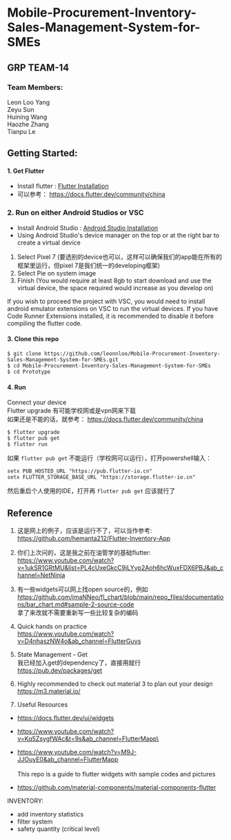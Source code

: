 # Mobile-Procurement-Inventory-Sales-Management-System-for-SMEs

## GRP TEAM-14

### Team Members:
Leon Loo Yang\
Zeyu Sun\
Huining Wang\
Haozhe Zhang\
Tianpu Le

## Getting Started:
#### 1. Get Flutter
* Install flutter : [Flutter Installation](https://flutter.dev/docs/get-started/install)
* 可以参考：
https://docs.flutter.dev/community/china

### 2. Run on either Android Studios or VSC
* Install Android Studio : [Android Studio Installation](https://developer.android.com/studio)
* Using Android Studio's device manager on the top or at the right bar to create a virtual device
1. Select Pixel 7 (要选别的device也可以，这样可以确保我们的app能在所有的框架里运行，但pixel 7是我们统一的developing框架)
2. Select Pie on system image
3. Finish
(You would require at least 8gb to start download and use the virtual device, the space required would increase as you develop on)

If you wish to proceed the project with VSC, you would need to install android emulator extensions on VSC to run the virtual devices. If you have Code Runner Extensions installed, it is recommended to disable it before compiling the flutter code.

#### 3. Clone this repo
```
$ git clone https://github.com/leonnloo/Mobile-Procurement-Inventory-Sales-Management-System-for-SMEs.git
$ cd Mobile-Procurement-Inventory-Sales-Management-System-for-SMEs
$ cd Prototype
```

#### 4. Run
Connect your device\
Flutter upgrade 有可能学校网或是vpn网来下载\
如果还是不能的话，就参考：
https://docs.flutter.dev/community/china
```
$ flutter upgrade
$ flutter pub get
$ flutter run
```
如果 `flutter pub get` 不能运行（学校网可以运行），打开powershell输入：
```
setx PUB_HOSTED_URL "https://pub.flutter-io.cn"
setx FLUTTER_STORAGE_BASE_URL "https://storage.flutter-io.cn"
```
然后重启个人使用的IDE，打开再 `flutter pub get` 应该就行了
## Reference
1. 这是网上的例子，应该是运行不了，可以当作参考:\
https://github.com/hemanta212/Flutter-Inventory-App

2. 你们上次问的，这是我之前在油管学的基础flutter: \
https://www.youtube.com/watch?v=1ukSR1GRtMU&list=PL4cUxeGkcC9jLYyp2Aoh6hcWuxFDX6PBJ&ab_channel=NetNinja

3. 有一些widgets可以网上找open source的，例如\
https://github.com/imaNNeo/fl_chart/blob/main/repo_files/documentations/bar_chart.md#sample-2-source-code
\
拿了来改就不需要重新写一些比较复杂的编码

4. Quick hands on practice\
https://www.youtube.com/watch?v=D4nhaszNW4o&ab_channel=FlutterGuys

5. State Management - Get\
我已经加入get的dependency了，直接用就行
https://pub.dev/packages/get

6. Highly recommended to check out material 3 to plan out your design\
https://m3.material.io/

7. Useful Resources
- https://docs.flutter.dev/ui/widgets

- https://www.youtube.com/watch?v=Kq5ZsygfWAc&t=9s&ab_channel=FlutterMapp\

- https://www.youtube.com/watch?v=M9J-JJOuyE0&ab_channel=FlutterMapp
\
\
This repo is a guide to flutter widgets with sample codes and pictures 
- https://github.com/material-components/material-components-flutter

INVENTORY:
- add inventory statistics
- filter system
- safety quantity (critical level)

